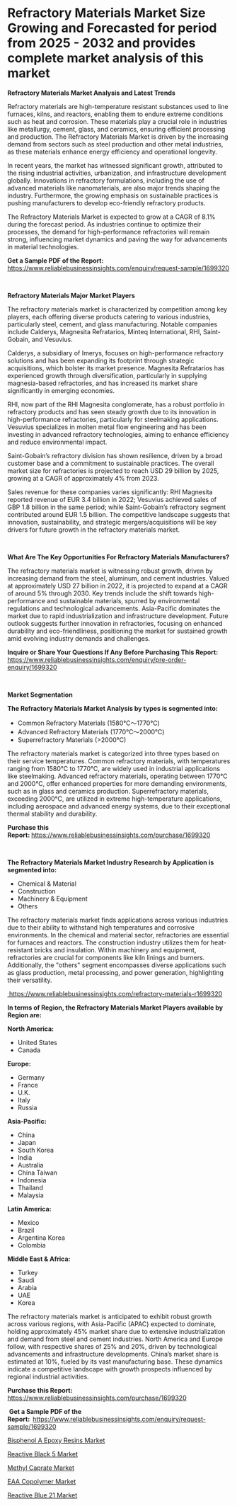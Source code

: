 <p><h1>Refractory Materials Market Size Growing and Forecasted for period from 2025 - 2032 and provides complete market analysis of this market</h1></p><p><strong>Refractory Materials Market Analysis and Latest Trends</strong></p>
<p><p>Refractory materials are high-temperature resistant substances used to line furnaces, kilns, and reactors, enabling them to endure extreme conditions such as heat and corrosion. These materials play a crucial role in industries like metallurgy, cement, glass, and ceramics, ensuring efficient processing and production. The Refractory Materials Market is driven by the increasing demand from sectors such as steel production and other metal industries, as these materials enhance energy efficiency and operational longevity.</p><p>In recent years, the market has witnessed significant growth, attributed to the rising industrial activities, urbanization, and infrastructure development globally. Innovations in refractory formulations, including the use of advanced materials like nanomaterials, are also major trends shaping the industry. Furthermore, the growing emphasis on sustainable practices is pushing manufacturers to develop eco-friendly refractory products.</p><p>The Refractory Materials Market is expected to grow at a CAGR of 8.1% during the forecast period. As industries continue to optimize their processes, the demand for high-performance refractories will remain strong, influencing market dynamics and paving the way for advancements in material technologies.</p></p>
<p><strong>Get a Sample PDF of the Report:&nbsp;</strong> <a href="https://www.reliablebusinessinsights.com/enquiry/request-sample/1699320?utm_campaign=101&utm_medium=2&utm_source=Github&utm_content=ia&utm_term=01042025&utm_id=refractory-materials">https://www.reliablebusinessinsights.com/enquiry/request-sample/1699320</a></p>
<p>&nbsp;</p>
<p><strong>Refractory Materials Major Market Players</strong></p>
<p><p>The refractory materials market is characterized by competition among key players, each offering diverse products catering to various industries, particularly steel, cement, and glass manufacturing. Notable companies include Calderys, Magnesita Refratarios, Minteq International, RHI, Saint-Gobain, and Vesuvius.</p><p>Calderys, a subsidiary of Imerys, focuses on high-performance refractory solutions and has been expanding its footprint through strategic acquisitions, which bolster its market presence. Magnesita Refratarios has experienced growth through diversification, particularly in supplying magnesia-based refractories, and has increased its market share significantly in emerging economies.</p><p>RHI, now part of the RHI Magnesita conglomerate, has a robust portfolio in refractory products and has seen steady growth due to its innovation in high-performance refractories, particularly for steelmaking applications. Vesuvius specializes in molten metal flow engineering and has been investing in advanced refractory technologies, aiming to enhance efficiency and reduce environmental impact.</p><p>Saint-Gobain’s refractory division has shown resilience, driven by a broad customer base and a commitment to sustainable practices. The overall market size for refractories is projected to reach USD 29 billion by 2025, growing at a CAGR of approximately 4% from 2023.</p><p>Sales revenue for these companies varies significantly: RHI Magnesita reported revenue of EUR 3.4 billion in 2022; Vesuvius achieved sales of GBP 1.8 billion in the same period; while Saint-Gobain’s refractory segment contributed around EUR 1.5 billion. The competitive landscape suggests that innovation, sustainability, and strategic mergers/acquisitions will be key drivers for future growth in the refractory materials market.</p></p>
<p>&nbsp;</p>
<p><strong>What Are The Key Opportunities For Refractory Materials Manufacturers?</strong></p>
<p><p>The refractory materials market is witnessing robust growth, driven by increasing demand from the steel, aluminum, and cement industries. Valued at approximately USD 27 billion in 2022, it is projected to expand at a CAGR of around 5% through 2030. Key trends include the shift towards high-performance and sustainable materials, spurred by environmental regulations and technological advancements. Asia-Pacific dominates the market due to rapid industrialization and infrastructure development. Future outlook suggests further innovation in refractories, focusing on enhanced durability and eco-friendliness, positioning the market for sustained growth amid evolving industry demands and challenges.</p></p>
<p><strong>Inquire or Share Your Questions If Any Before Purchasing This Report:</strong> <a href="https://www.reliablebusinessinsights.com/enquiry/pre-order-enquiry/1699320?utm_campaign=101&utm_medium=2&utm_source=Github&utm_content=ia&utm_term=01042025&utm_id=refractory-materials">https://www.reliablebusinessinsights.com/enquiry/pre-order-enquiry/1699320</a></p>
<p>&nbsp;</p>
<p><strong>Market Segmentation</strong></p>
<p><strong>The Refractory Materials Market Analysis by types is segmented into:</strong></p>
<p><ul><li>Common Refractory Materials (1580℃～1770℃)</li><li>Advanced Refractory Materials (1770℃～2000℃)</li><li>Superrefractory Materials (>2000℃)</li></ul></p>
<p><p>The refractory materials market is categorized into three types based on their service temperatures. Common refractory materials, with temperatures ranging from 1580℃ to 1770℃, are widely used in industrial applications like steelmaking. Advanced refractory materials, operating between 1770℃ and 2000℃, offer enhanced properties for more demanding environments, such as in glass and ceramics production. Superrefractory materials, exceeding 2000℃, are utilized in extreme high-temperature applications, including aerospace and advanced energy systems, due to their exceptional thermal stability and durability.</p></p>
<p><strong>Purchase this Report:&nbsp;</strong><a href="https://www.reliablebusinessinsights.com/purchase/1699320?utm_campaign=101&utm_medium=2&utm_source=Github&utm_content=ia&utm_term=01042025&utm_id=refractory-materials">https://www.reliablebusinessinsights.com/purchase/1699320</a></p>
<p>&nbsp;</p>
<p><strong>The Refractory Materials Market Industry Research by Application is segmented into:</strong></p>
<p><ul><li>Chemical & Material</li><li>Construction</li><li>Machinery & Equipment</li><li>Others</li></ul></p>
<p><p>The refractory materials market finds applications across various industries due to their ability to withstand high temperatures and corrosive environments. In the chemical and material sector, refractories are essential for furnaces and reactors. The construction industry utilizes them for heat-resistant bricks and insulation. Within machinery and equipment, refractories are crucial for components like kiln linings and burners. Additionally, the "others" segment encompasses diverse applications such as glass production, metal processing, and power generation, highlighting their versatility.</p></p>
<p><a href="https://www.reliablebusinessinsights.com/refractory-materials-r1699320?utm_campaign=101&utm_medium=2&utm_source=Github&utm_content=ia&utm_term=01042025&utm_id=refractory-materials">&nbsp;https://www.reliablebusinessinsights.com/refractory-materials-r1699320</a></p>
<p><strong>In terms of Region, the Refractory Materials Market Players available by Region are:</strong></p>
<p>
    <p> <strong> North America: </strong>
        <ul>
            <li>United States</li>
            <li>Canada</li>
        </ul>
        </p> 
    <p> <strong> Europe: </strong>
        <ul>
            <li>Germany</li>
            <li>France</li>
            <li>U.K.</li>
            <li>Italy</li>
            <li>Russia</li>
        </ul>
        </p> 
    <p> <strong> Asia-Pacific: </strong>
        <ul>
            <li>China</li>
            <li>Japan</li>
            <li>South Korea</li>
            <li>India</li>
            <li>Australia</li>
            <li>China Taiwan</li>
            <li>Indonesia</li>
            <li>Thailand</li>
            <li>Malaysia</li>
        </ul>
        </p> 
    <p> <strong> Latin America: </strong>
        <ul>
            <li>Mexico</li>
            <li>Brazil</li>
            <li>Argentina Korea</li>
            <li>Colombia</li>
        </ul>
        </p> 
    <p> <strong> Middle East & Africa: </strong>
        <ul>
            <li>Turkey</li>
            <li>Saudi</li>
            <li>Arabia</li>
            <li>UAE</li>
            <li>Korea</li>
        </ul>
    </p>
    </p>
<p><p>The refractory materials market is anticipated to exhibit robust growth across various regions, with Asia-Pacific (APAC) expected to dominate, holding approximately 45% market share due to extensive industrialization and demand from steel and cement industries. North America and Europe follow, with respective shares of 25% and 20%, driven by technological advancements and infrastructure developments. China’s market share is estimated at 10%, fueled by its vast manufacturing base. These dynamics indicate a competitive landscape with growth prospects influenced by regional industrial activities.</p></p>
<p><strong>Purchase this Report: </strong><a href="https://www.reliablebusinessinsights.com/purchase/1699320?utm_campaign=101&utm_medium=2&utm_source=Github&utm_content=ia&utm_term=01042025&utm_id=refractory-materials">https://www.reliablebusinessinsights.com/purchase/1699320</a></p>
<p>&nbsp;<strong>Get a Sample PDF of the Report:&nbsp;&nbsp;</strong><a href="https://www.reliablebusinessinsights.com/enquiry/request-sample/1699320?utm_campaign=101&utm_medium=2&utm_source=Github&utm_content=ia&utm_term=01042025&utm_id=refractory-materials">https://www.reliablebusinessinsights.com/enquiry/request-sample/1699320</a></p>
<p><strong></strong></p>
<p><p><a href="https://github.com/bocksovers0r/Market-Research-Report-List-1/blob/main/bisphenol-a-epoxy-resins-market.md?utm_campaign=101&utm_medium=2&utm_source=Github&utm_content=ia&utm_term=01042025&utm_id=refractory-materials">Bisphenol A Epoxy Resins Market</a></p><p><a href="https://github.com/messonmengen75/Market-Research-Report-List-1/blob/main/reactive-black-5-market.md?utm_campaign=101&utm_medium=2&utm_source=Github&utm_content=ia&utm_term=01042025&utm_id=refractory-materials">Reactive Black 5 Market</a></p><p><a href="https://github.com/skoppmerlib9/Market-Research-Report-List-1/blob/main/methyl-caprate-market.md?utm_campaign=101&utm_medium=2&utm_source=Github&utm_content=ia&utm_term=01042025&utm_id=refractory-materials">Methyl Caprate Market</a></p><p><a href="https://github.com/gambokaiohjr/Market-Research-Report-List-1/blob/main/eaa-copolymer-market.md?utm_campaign=101&utm_medium=2&utm_source=Github&utm_content=ia&utm_term=01042025&utm_id=refractory-materials">EAA Copolymer Market</a></p><p><a href="https://github.com/saimntamiki/Market-Research-Report-List-1/blob/main/reactive-blue-21-market.md?utm_campaign=101&utm_medium=2&utm_source=Github&utm_content=ia&utm_term=01042025&utm_id=refractory-materials">Reactive Blue 21 Market</a></p></p>
